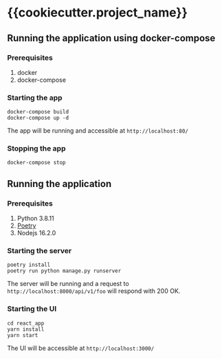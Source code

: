 # {{cookiecutter.project_name}}

## Running the application using docker-compose
### Prerequisites
1. docker
2. docker-compose

### Starting the app
```shell
docker-compose build
docker-compose up -d
```
The app will be running and accessible at `http://localhost:80/`

### Stopping the app
```shell
docker-compose stop
```

## Running the application

### Prerequisites
1. Python 3.8.11
2. [Poetry](https://python-poetry.org/docs/#installation) 
3. Nodejs 16.2.0

### Starting the server
```shell
poetry install
poetry run python manage.py runserver
```
The server will be running and a request to `http://localhost:8000/api/v1/foo` will respond with 200 OK.

### Starting the UI
```shell
cd react_app
yarn install
yarn start
```
The UI will be accessible at `http://localhost:3000/`